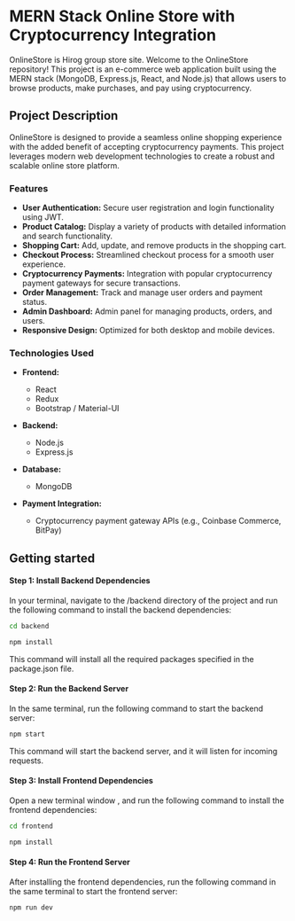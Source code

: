 # MERN Stack Online Store with Cryptocurrency Integration

OnlineStore is Hirog group store site.
Welcome to the OnlineStore repository! This project is an e-commerce web application built using the MERN stack (MongoDB, Express.js, React, and Node.js) that allows users to browse products, make purchases, and pay using cryptocurrency.

## Project Description

OnlineStore is designed to provide a seamless online shopping experience with the added benefit of accepting cryptocurrency payments. This project leverages modern web development technologies to create a robust and scalable online store platform.

### Features

- **User Authentication:** Secure user registration and login functionality using JWT.
- **Product Catalog:** Display a variety of products with detailed information and search functionality.
- **Shopping Cart:** Add, update, and remove products in the shopping cart.
- **Checkout Process:** Streamlined checkout process for a smooth user experience.
- **Cryptocurrency Payments:** Integration with popular cryptocurrency payment gateways for secure transactions.
- **Order Management:** Track and manage user orders and payment status.
- **Admin Dashboard:** Admin panel for managing products, orders, and users.
- **Responsive Design:** Optimized for both desktop and mobile devices.

### Technologies Used

- **Frontend:**
  - React
  - Redux
  - Bootstrap / Material-UI

- **Backend:**
  - Node.js
  - Express.js

- **Database:**
  - MongoDB

- **Payment Integration:**
  - Cryptocurrency payment gateway APIs (e.g., Coinbase Commerce, BitPay)



## Getting started

#### Step 1: Install Backend Dependencies

In your terminal, navigate to the /backend directory of the project and run the following command to install the backend dependencies:

```bash
cd backend
```

```bash
npm install
```

This command will install all the required packages specified in the package.json file.


#### Step 2: Run the Backend Server

In the same terminal, run the following command to start the backend server:

```bash
npm start
```

This command will start the backend server, and it will listen for incoming requests.

#### Step 3: Install Frontend Dependencies

Open a new terminal window , and run the following command to install the frontend dependencies:

```bash
cd frontend
```

```bash
npm install
```

#### Step 4: Run the Frontend Server

After installing the frontend dependencies, run the following command in the same terminal to start the frontend server:

```bash
npm run dev
```
